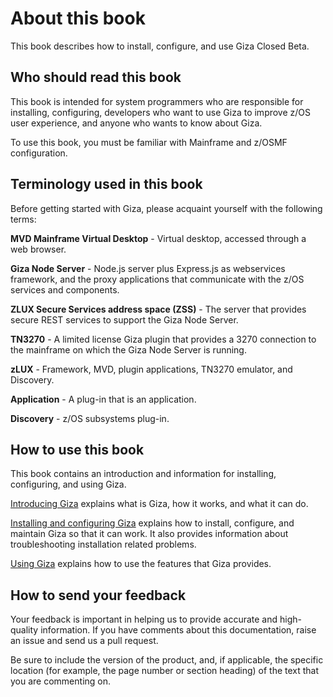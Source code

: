 # About this book
This book describes how to install, configure, and use Giza Closed Beta.  

## Who should read this book
This book is intended for system programmers who are responsible for installing, configuring, developers who want to use Giza to improve z/OS user experience, and anyone who wants to know about Giza.

To use this book, you must be familiar with Mainframe and z/OSMF configuration.

## Terminology used in this book
Before getting started with Giza, please acquaint yourself with the following terms:

**MVD Mainframe Virtual Desktop** - Virtual desktop, accessed through a web browser.

**Giza Node Server** - Node.js server plus Express.js as webservices framework, and the proxy applications that communicate with the z/OS services and components.

**ZLUX Secure Services address space (ZSS)** - The server that provides secure REST services to support the Giza Node Server.

**TN3270** - A limited license Giza plugin that provides a 3270 connection to the mainframe on which the Giza Node Server is running.

**zLUX** -  Framework, MVD, plugin applications, TN3270 emulator, and Discovery.

**Application** - A plug-in that is an application.

**Discovery** - z/OS subsystems plug-in.

## How to use this book
This book contains an introduction and information for installing, configuring, and using Giza.

[Introducing Giza](introduction.md) explains what is Giza, how it works, and what it can do.

[Installing and configuring Giza](installandconfig.md) explains how to install, configure, and maintain Giza so that it can work. It also provides information about troubleshooting installation related problems.

[Using Giza](using.md) explains how to use the features that Giza provides.

## How to send your feedback
Your feedback is important in helping us to provide accurate and high-quality information. If you have comments about this documentation, raise an issue and send us a pull request.

Be sure to include the version of the product, and, if applicable, the specific location (for example, the page number or section heading) of the text that you are commenting on.

